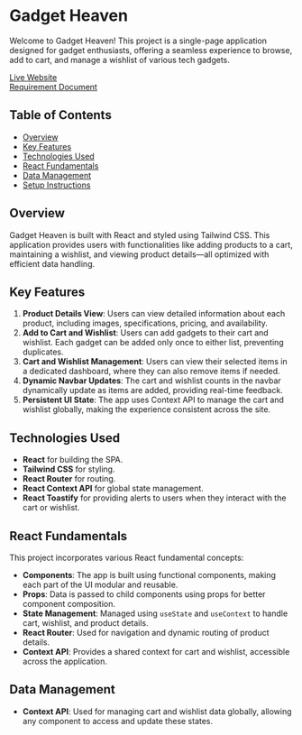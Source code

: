 



# Gadget Heaven

Welcome to Gadget Heaven! This project is a single-page application designed for gadget enthusiasts, offering a seamless experience to browse, add to cart, and manage a wishlist of various tech gadgets.

[Live Website](https://playful-meerkat-99f2e1.netlify.app/)  
[Requirement Document](https://github.com/ProgrammingHero1/B10-A8-gadget-heaven/blob/main/Batch-10_Assignment-08.pdf)

## Table of Contents

- [Overview](#overview)
- [Key Features](#key-features)
- [Technologies Used](#technologies-used)
- [React Fundamentals](#react-fundamentals)
- [Data Management](#data-management)
- [Setup Instructions](#setup-instructions)

## Overview

Gadget Heaven is built with React and styled using Tailwind CSS. This application provides users with functionalities like adding products to a cart, maintaining a wishlist, and viewing product details—all optimized with efficient data handling.

## Key Features

1. **Product Details View**: Users can view detailed information about each product, including images, specifications, pricing, and availability.
2. **Add to Cart and Wishlist**: Users can add gadgets to their cart and wishlist. Each gadget can be added only once to either list, preventing duplicates.
3. **Cart and Wishlist Management**: Users can view their selected items in a dedicated dashboard, where they can also remove items if needed.
4. **Dynamic Navbar Updates**: The cart and wishlist counts in the navbar dynamically update as items are added, providing real-time feedback.
5. **Persistent UI State**: The app uses Context API to manage the cart and wishlist globally, making the experience consistent across the site.

## Technologies Used

- **React** for building the SPA.
- **Tailwind CSS** for styling.
- **React Router** for routing.
- **React Context API** for global state management.
- **React Toastify** for providing alerts to users when they interact with the cart or wishlist.

## React Fundamentals

This project incorporates various React fundamental concepts:

- **Components**: The app is built using functional components, making each part of the UI modular and reusable.
- **Props**: Data is passed to child components using props for better component composition.
- **State Management**: Managed using `useState` and `useContext` to handle cart, wishlist, and product details.
- **React Router**: Used for navigation and dynamic routing of product details.
- **Context API**: Provides a shared context for cart and wishlist, accessible across the application.

## Data Management

- **Context API**: Used for managing cart and wishlist data globally, allowing any component to access and update these states.


